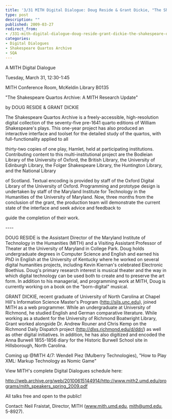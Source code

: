 ```yaml
---
title: '3/31 MITH Digital Dialogue: Doug Reside & Grant Dickie, "The Shakespeare Quartos Archive: A MITH Research Update"'
type: post
description: ""
published: 2009-03-27
redirect_from: 
- /331-mith-digital-dialogue-doug-reside-grant-dickie-the-shakespeare-quartos-archive-a-mith-research-update/
categories:
- Digital Dialogues
- Shakespeare Quartos Archive
- SQA
---
```

A MITH Digital Dialogue

Tuesday, March 31, 12:30-1:45

MITH Conference Room, McKeldin Library B0135

"The Shakespeare Quartos Archive: A MITH Research Update"

by DOUG RESIDE & GRANT DICKIE

The Shakespeare Quartos Archive is a freely-accessible, high-resolution digital collection of the seventy-five pre-1641 quarto editions of William Shakespeare's plays. This one-year project has also produced an interactive interface and toolset for the detailed study of the quartos, with full-functionality applied to all

thirty-two copies of one play, Hamlet, held at participating institutions. Contributing content to this multi-institutional project are the Bodleian Library of the University of Oxford, the British Library, the University of Edinburgh Library, the Folger Shakespeare Library, the Huntington Library, and the National Library

of Scotland. Textual encoding is provided by staff of the Oxford Digital Library of the University of Oxford. Programming and prototype design is undertaken by staff of the Maryland Institute for Technology in the Humanities of the University of Maryland. Now, three months from the conclusion of the grant, the production team will demonstrate the current state of the interface and seek advice and feedback to

guide the completion of their work.

\----

DOUG RESIDE is the Assistant Director of the Maryland Institute of Technology in the Humanities (MITH) and a Visiting Assistant Professor of Theater at the University of Maryland in College Park. Doug holds undergraduate degrees in Computer Science and English and earned his PhD in English at the University of Kentucky where he worked on several digital humanities projects, including Kevin Kiernan's celebrated Electronic Boethius. Doug's primary research interest is musical theater and the way in which digital technology can be used both to create and to preserve the art form. In addition to his managerial, and programming work at MITH, Doug is currently working on a book on the "born-digital" musical.

GRANT DICKIE, recent graduate of University of North Carolina at Chapel Hill's Information Science Master's Program (http://sils.unc.edu), joined MITH as a web programmer. While an undergraduate at University of Richmond, he studied English and German comparative literature. While working as a student for the University of Richmond Boatwright Library, Grant worked alongside Dr. Andrew Rouner and Chris Kemp on the Richmond Daily Dispatch project (http://dlxs.richmond.edu/d/ddr/) as well as other digital initiatives. In addition, he has also digitized and encoded the Anna Burwell 1855-1856 diary for the Historic Burwell School site in Hillsborough, North Carolina.

Coming up @MITH 4/7: Wendell Piez (Mulberry Technologies), "How to Play XML: Markup Technology as Nomic Game"

View MITH's complete Digital Dialogues schedule here:

http://web.archive.org/web/20100615144914/http://www.mith2.umd.edu/programs/mith_speakers_spring_2009.pdf

All talks free and open to the public!

Contact: Neil Fraistat, Director, MITH (www.mith.umd.edu, mith@umd.edu, 5-8927).
